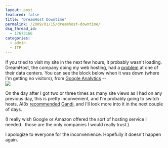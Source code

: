 ```yaml
---
layout: post
featured: false
title: "DreamHost Downtime"
permalink: /2009/01/15/dreamhost-downtime/
dsq_thread_id:
  - 17673166
categories:
  - admin
  - ITP
---
```

If you tried to visit my site in the next few hours, it probably wasn't loading. DreamHost, the company doing my web hosting, had a [problem][1] at one of their data centers. You can see the block below when it was down (where I'm getting no visitors), from [Google Analytics][2] --  
![](http://lehrblogger.com/nyu/projects/4in4jan09/dreamhostdowntime.png)

On the day after I got two or three times as many site views as I had on any previous day, this is pretty inconvenient, and I'm probably going to switch hosts. Al3x [recommended][3] [Gandi][4], and I'll look more into it in the next couple of days.

(I really wish Google or Amazon offered the sort of hosting service I needed.. those are the only companies I would really trust.)

I apologize to everyone for the inconvenience. Hopefully it doesn't happen again.

 [1]: http://www.dreamhoststatus.com/2009/01/15/lax-datacenter-problems/
 [2]: http://google.com/analytics
 [3]: http://twitter.com/al3x/status/1121784642
 [4]: https://www.gandi.net/